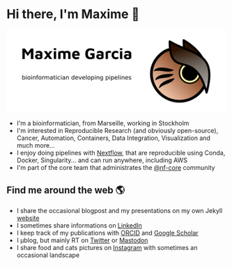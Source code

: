 # Hi there, I'm Maxime 👋

![Maxime Garcia, Bioinformatician developing pipelines + an owl as a logo](https://raw.githubusercontent.com/MaxUlysse/MaxUlysse/master/header.png)

- I'm a bioinformatician, from Marseille, working in Stockholm
- I'm interested in Reproducible Research (and obviously open-source), Cancer, Automation, Containers, Data Integration, Visualization and much more...
- I enjoy doing pipelines with [Nextflow](https://nextflow.io/), that are reproducible using Conda, Docker, Singularity... and can run anywhere, including AWS
- I'm part of the core team that administrates the [@nf-core](https://github.com/nf-core/) community

## Find me around the web 🌎

- I share the occasional blogpost and my presentations on my own Jekyll [website](https://maxulysse.github.io/)
- I sometimes share informations on [LinkedIn](https://www.linkedin.com/in/maxugarcia)
- I keep track of my publications with [ORCID](https://orcid.org/0000-0003-2827-9261) and [Google Scholar](https://scholar.google.fr/citations?user=bzhsE6oAAAAJ)
- I μblog, but mainly RT on [Twitter](https://twitter.com/gau/) or [Mastodon](https://scholar.social/@gau)
- I share food and cats pictures on [Instagram](https://www.instagram.com/maxulysse/) with sometimes an occasional landscape
